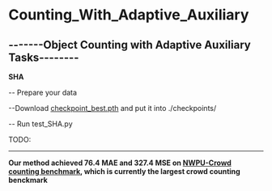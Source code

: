 # Counting_With_Adaptive_Auxiliary

-------Object Counting with Adaptive Auxiliary Tasks--------
------------------------------------------------------------

**SHA**

-- Prepare your data  

--Download [checkpoint_best.pth](https://drive.google.com/file/d/1HaRTgBhW1Evr5NBOCduaDY2h2Xdkb4l5/view?usp=sharing) and put it into ./checkpoints/  

-- Run test_SHA.py  

TODO:  

-------------------------------------------------------------

**Our method achieved 76.4 MAE and 327.4 MSE on [NWPU-Crowd counting benchmark](https://www.crowdbenchmark.com/index.html), which is currently the largest crowd counting benckmark**

